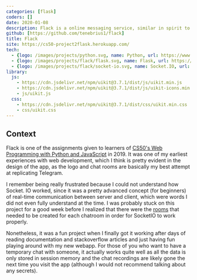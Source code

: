 ```yaml
---
categories: [flask]
coders: []
date: 2020-01-08
description: Flack is a online messaging service, similar in spirit to Slack
github: [https://github.com/tenebrius1/flack]
title: Flack
site: https://cs50-project2flask.herokuapp.com/
tech:
  - {logo: /images/projects/python.svg, name: Python, url: https://www.python.org/}
  - {logo: /images/projects/flack/flask.svg, name: Flask, url: https://flask.palletsprojects.com/en/2.0.x/}
  - {logo: /images/projects/flack/socket-io.svg, name: Socket.IO, url: https://socket.io/}
library:
  js:
    - https://cdn.jsdelivr.net/npm/uikit@3.7.1/dist/js/uikit.min.js
    - https://cdn.jsdelivr.net/npm/uikit@3.7.1/dist/js/uikit-icons.min.js
    - js/uikit.js
  css: 
    - https://cdn.jsdelivr.net/npm/uikit@3.7.1/dist/css/uikit.min.css
    - css/uikit.css
---
```


## Context

Flack is one of the assignments given to learners of [CS50's Web Programming with Python and JavaScript](https://cs50.harvard.edu/summer/web/2019/projects/2/) in 2019. It was one of my earliest experiences with web development, which I think is pretty evident in the design of the app, as the logo and chat rooms are basically my best attempt at replicating Telegram.

I remember being really frustrated because I could not understand how Socket. IO worked, since it was a pretty advanced concept (for beginners) of real-time communication between server and client, which were words I did not even fully understand at the time. I was probably stuck on this project for a good week before I realized that there were the [rooms](https://socket.io/docs/v4/rooms/) that needed to be created for each chatroom in order for SocketIO to work properly.

Nonetheless, it was a fun project when I finally got it working after days of reading documentation and stackoverflow articles and just having fun playing around with my new webapp. For those of you who want to have a temporary chat with someone, it actually works quite well as all the data is only stored in session memory and the chat recordings are likely gone the next time you visit the app (although I would not recommend talking about any secrets).
